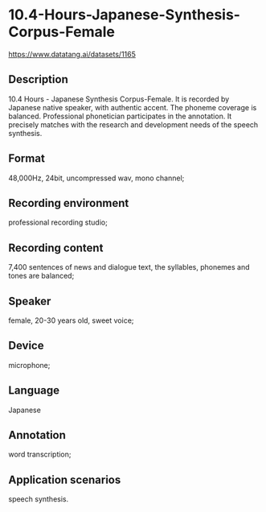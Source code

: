 # 10.4-Hours-Japanese-Synthesis-Corpus-Female
https://www.datatang.ai/datasets/1165

## Description
10.4 Hours - Japanese Synthesis Corpus-Female. It is recorded by Japanese native speaker, with authentic accent. The phoneme coverage is balanced. Professional phonetician participates in the annotation. It precisely matches with the research and development needs of the speech synthesis.

## Format
48,000Hz, 24bit, uncompressed wav, mono channel;

## Recording environment
professional recording studio;

## Recording content
7,400 sentences of news and dialogue text, the syllables, phonemes and tones are balanced;

## Speaker
female, 20-30 years old, sweet voice;

## Device
microphone;

## Language
Japanese

## Annotation
word transcription;

## Application scenarios
speech synthesis.
